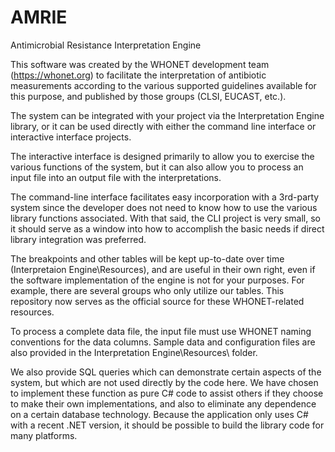# AMRIE
Antimicrobial Resistance Interpretation Engine

This software was created by the WHONET development team (https://whonet.org) to facilitate
the interpretation of antibiotic measurements according to the various supported guidelines
available for this purpose, and published by those groups (CLSI, EUCAST, etc.).

The system can be integrated with your project via the Interpretation Engine library, or it
can be used directly with either the command line interface or interactive interface projects.

The interactive interface is designed primarily to allow you to exercise the various functions
of the system, but it can also allow you to process an input file into an output file with the
interpretations.

The command-line interface facilitates easy incorporation with a 3rd-party system since the
developer does not need to know how to use the various library functions associated. With that
said, the CLI project is very small, so it should serve as a window into how to accomplish the
basic needs if direct library integration was preferred.

The breakpoints and other tables will be kept up-to-date over time (Interpretaion Engine\Resources),
and are useful in their own right, even if the software implementation of the engine is not for
your purposes. For example, there are several groups who only utilize our tables.
This repository now serves as the official source for these WHONET-related resources.

To process a complete data file, the input file must use WHONET naming conventions for the 
data columns. Sample data and configuration files are also provided in the
Interpretation Engine\Resources\ folder.

We also provide SQL queries which can demonstrate certain aspects of the system, but which are
not used directly by the code here. We have chosen to implement these function as pure C# code
to assist others if they choose to make their own implementations, and also to eliminate any
dependence on a certain database technology. Because the application only uses C# with a recent
.NET version, it should be possible to build the library code for many platforms.
